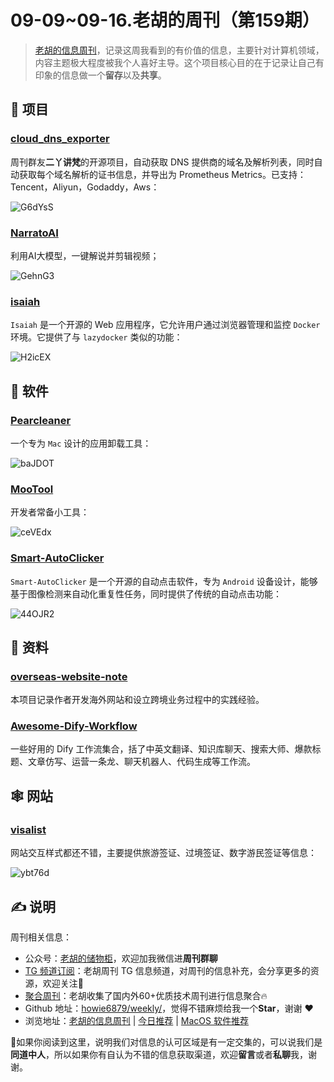 # 09-09~09-16.老胡的周刊（第159期）

> [老胡的信息周刊](https://weekly.howie6879.com/)，记录这周我看到的有价值的信息，主要针对计算机领域，内容主题极大程度被我个人喜好主导。这个项目核心目的在于记录让自己有印象的信息做一个**留存**以及**共享**。

## 🎯 项目

### [cloud_dns_exporter](https://github.com/eryajf/cloud_dns_exporter)

周刊群友**二丫讲梵**的开源项目，自动获取 DNS 提供商的域名及解析列表，同时自动获取每个域名解析的证书信息，并导出为 Prometheus Metrics。已支持：Tencent，Aliyun，Godaddy，Aws：

![G6dYsS](https://images-1252557999.file.myqcloud.com/uPic/G6dYsS.png)

### [NarratoAI](https://github.com/linyqh/NarratoAI)

利用AI大模型，一键解说并剪辑视频；

![GehnG3](https://images-1252557999.file.myqcloud.com/uPic/GehnG3.png)

### [isaiah](https://github.com/will-moss/isaiah)

`Isaiah` 是一个开源的 Web 应用程序，它允许用户通过浏览器管理和监控 `Docker` 环境。它提供了与 `lazydocker` 类似的功能：

![H2icEX](https://images-1252557999.file.myqcloud.com/uPic/H2icEX.png)

## 🤖 软件

### [Pearcleaner](https://github.com/alienator88/Pearcleaner)

一个专为 `Mac` 设计的应用卸载工具：

![baJDOT](https://images-1252557999.file.myqcloud.com/uPic/baJDOT.png)

### [MooTool](https://github.com/rememberber/MooTool)

开发者常备小工具：

![ceVEdx](https://images-1252557999.file.myqcloud.com/uPic/ceVEdx.png)

### [Smart-AutoClicker](https://github.com/Nain57/Smart-AutoClicker)

`Smart-AutoClicker` 是一个开源的自动点击软件，专为 `Android` 设备设计，能够基于图像检测来自动化重复性任务，同时提供了传统的自动点击功能：

![44OJR2](https://images-1252557999.file.myqcloud.com/uPic/44OJR2.png)

## 👀 资料

### [overseas-website-note](https://github.com/princehuang/overseas-website-note)

本项目记录作者开发海外网站和设立跨境业务过程中的实践经验。

### [Awesome-Dify-Workflow](https://github.com/svcvit/Awesome-Dify-Workflow)

一些好用的 Dify 工作流集合，括了中英文翻译、知识库聊天、搜索大师、爆款标题、文章仿写、运营一条龙、聊天机器人、代码生成等工作流。

## 🕸 网站

### [visalist](https://visalist.io)

网站交互样式都还不错，主要提供旅游签证、过境签证、数字游民签证等信息：

![ybt76d](https://images-1252557999.file.myqcloud.com/uPic/ybt76d.png)

## ✍️ 说明

周刊相关信息：

- 公众号：[老胡的储物柜](https://images-1252557999.file.myqcloud.com/uPic/ETIbMe.jpg)，欢迎加我微信进**周刊群聊**
- [TG 频道订阅](https://t.me/howie_weekly)：老胡周刊 TG 信息频道，对周刊的信息补充，会分享更多的资源，欢迎关注👏
- [聚合周刊](https://www.fre321.com/weekly)：老胡收集了国内外60+优质技术周刊进行信息聚合🔥
- Github 地址：[howie6879/weekly/](https://github.com/howie6879/weekly/)，觉得不错麻烦给我一个**Star**，谢谢 ❤️
- 浏览地址：[老胡的信息周刊](https://weekly.howie6879.com) | [今日推荐](https://weekly.howie6879.com/recommend/index.html) | [MacOS 软件推荐](https://weekly.howie6879.com/soft/mac.html)

🙌如果你阅读到这里，说明我们对信息的认可区域是有一定交集的，可以说我们是**同道中人**，所以如果你有自认为不错的信息获取渠道，欢迎**留言**或者**私聊**我，谢谢。
